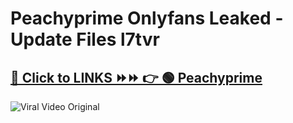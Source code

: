 
 # Peachyprime Onlyfans Leaked - Update Files l7tvr

## <h2><a href="https://clipsfans.com/Peachyprime&ref=git">🔗 Click to LINKS ⏩⏩ 👉 🟢 Peachyprime </a></h2>

<a href="https://clipsfans.com/Peachyprime&ref=git" rel="nofollow" data-target="animated-image.originalLink"><img src="https://i.ibb.co.com/xMMVF88/686577567.gif" alt="Viral Video Original" style="max-width: 100%; display: inline-block;" data-target="animated-image.originalImage"></a>


